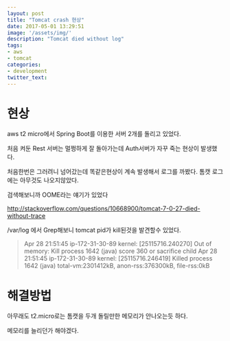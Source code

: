 ```yaml
---
layout: post
title: "Tomcat crash 현상"
date: 2017-05-01 13:29:51
image: '/assets/img/'
description: "Tomcat died without log"
tags: 
- aws
- tomcat
categories:
- development
twitter_text:
---
```


# 현상

aws t2 micro에서 Spring Boot를 이용한 서버 2개를 돌리고 있었다.

처음 켜둔 Rest	서버는 멀쩡하게 잘 돌아가는데 Auth서버가 자꾸 죽는 현상이 발생했다.

처음한번은 그러려니 넘어갔는데 똑같은현상이 계속 발생해서 로그를 까봤다. 톰캣 로그에는 아무것도 나오지않았다.

검색해보니까 OOME라는 얘기가 있었다

<http://stackoverflow.com/questions/10668900/tomcat-7-0-27-died-without-trace>

/var/log 에서 Grep해보니 tomcat pid가 kill된것을 발견할수 있었다. 

> Apr 28 21:51:45 ip-172-31-30-89 kernel: [25115716.240270] Out of memory: Kill process 1642 (java) score 360 or sacrifice child
> Apr 28 21:51:45 ip-172-31-30-89 kernel: [25115716.246419] Killed process 1642 (java) total-vm:2301412kB, anon-rss:376300kB, file-rss:0kB

# 해결방법

아무래도 t2.micro로는 톰캣을 두개 돌릴만한 메모리가 안나오는듯 하다.

메모리를 늘리던가 해야겠다.
